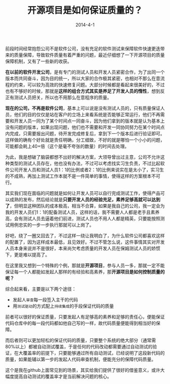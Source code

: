 ﻿---
title: 开源项目是如何保证质量的？
tags:
- 微信
categories:
- 冰河杂谈
date: 2014-4-1
---
前段时间经常抱怨公司不是软件公司，没有充足的软件测试来保障软件快速更迭带来的质量保障，导致软件质量有着严重的问题，最近仔细想了一下开源项目的质量保障机制，又有了一些新的收获。

**在以前的软件开发公司**，是有专门的测试人员和开发人员紧密合作，为了出同一个版本而共同奋斗，因为目的统一，所以大家的合作极其紧密，也相对不那么在意流程的约束，可以较为高效的快速修复问题。大部分时候都是看起来很美好的，不过也有不够好的时候，那就是**这样的组合方式其实是养足了开发人员的惰性**，想到反正有测试人员把关，所以也不用那么在意程序的质量。

**现在的公司，不再是软件公司**，基本上可以说是没有测试人员的，只有质量保证人员，他们的目的仅仅是站在客户的立场上来看系统是否能够正常运行，他们不再需要和开发人员一同为了某个时间点一同奋斗，因为他们拿到的版本就是认为基本上没有问题的版本，如果出现问题，他们也不需要和开发一同协同努力在某个时间点内完成，只需要报出问题，待开发完成修复后，拿到下一个版本后进行验证即可。这样做的确有个好处就是责任明确，分工细致，不好的就是哪怕一个小小的问题，可能都会耗上40+倍（这个是毫不夸张的数量）的时间去处理。

为此，我是想破了脑袋都想不出好的解决方案，大领导曾出过主意，公司不允许这种类型的测试人员存在，他也没有办法，不过可以考虑找实习生负责，不过比起软件公司开发人员和测试人员1：1的比例或者2：1的比例来说实在是太小了，实习生的不成熟，再加上测试工作本就不是一件简单的事情，使得这样的方案根本不可行。

其实我们现在面临的问题就是如何让开发人员可以自行完成测试工作，使得产品可以成熟的发布，然后结论就是**只要开发人员的经验充足，素养足够高就可以达到了**，但明显这种团队的成本极高，相当不合算，如果是我自己的公司，我一定会为我的开发人员们1：1的配备测试人员，这样的话，我不需要人人都是老手且素养高，会有测试人员去逼着他们前进，测试人员也不用人人都是精英，只要能按照测试用例忠实的一步一步执行那就可以上岗了。

好吧，绕了一圈又回去了，不过这样一绕让我明白了，为什么软件公司都喜欢这样的配置了，因为这样成本最低，且见效好。不过不管怎么说，这件事情其实对开发人员本身来说并不是很好，本来尚欠考虑质量的开发人员在保姆测试人员的娇惯下，更是难以提高了。

在这里我又想到一个特殊的个例，那就是**开源项目**，参与人员一多，那就一定不能保证每一个人都能如发起人那样的有经验和高素养，那**开源项目是如何控制质量的呢？**

综合起来看，主要是以下两个途径：

* 发起人`审查`每一段签入主干的代码
* 用`测试驱动`的方式配上`持续集成`的手段保证代码的质量

前者可以很好的保证质量，只要发起人有足够高的素养和足够的责任心，便能保证代码仓库中的每一段代码都如他自己写的一样，故代码质量便能得到相当好的保障。

而后者则可以更加轻松的保证代码的质量，只要整个系统的绝大部分（通常需80%以上）都被自动测试覆盖，于是任何的代码改动都需要通过自动测试的验证，在大覆盖率的前提下，只要能够通过所有自动测试，已经说明了这段新代码的质量，如果能辅以第一步的发起人代码审查机制，便能充分的保障代码质量。

这个是我在github上面常见到的场景，其实给我们提供了很好的借鉴意义，或许大幅度提高自动测试的覆盖率才是当前解决问题的核心。
